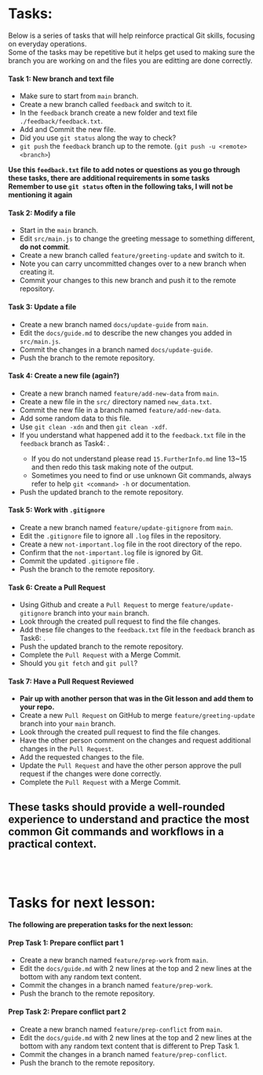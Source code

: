 
# Tasks:

Below is a series of tasks that will help reinforce practical Git skills, focusing on everyday operations.  
Some of the tasks may be repetitive but it helps get used to making sure the branch you are working on and the files you are editting are done correctly.  

#### Task 1: New branch and text file
- Make sure to start from `main` branch.
- Create a new branch called `feedback` and switch to it.
- In the `feedback` branch create a new folder and text file `./feedback/feedback.txt`.
- Add and Commit the new file.
- Did you use `git status` along the way to check?
- `git push` the `feedback` branch up to the remote. (`git push -u <remote> <branch>`)

**Use this `feedback.txt` file to add notes or questions as you go through these tasks, there are additional requirements in some tasks**  
**Remember to use `git status` often in the following taks, I will not be mentioning it again**

#### Task 2: Modify a file

- Start in the `main` branch.
- Edit `src/main.js` to change the greeting message to something different, **do not commit**.
- Create a new branch called `feature/greeting-update` and switch to it.
- Note you can carry uncommitted changes over to a new branch when creating it.
- Commit your changes to this new branch and push it to the remote repository.

#### Task 3: Update a file

- Create a new branch named `docs/update-guide` from `main`.
- Edit the `docs/guide.md` to describe the new changes you added in `src/main.js`.
- Commit the changes in a branch named `docs/update-guide`.
- Push the branch to the remote repository.

#### Task 4: Create a new file (again?)

- Create a new branch named `feature/add-new-data` from `main`.
- Create a new file in the `src/` directory named `new_data.txt`.
- Commit the new file in a branch named `feature/add-new-data`.
- Add some random data to this file.
- Use `git clean -xdn` and then `git clean -xdf`.
- If you understand what happened add it to the `feedback.txt` file in the `feedback` branch as Task4: <Info on what happened>.
  - If you do not understand please read `15.FurtherInfo.md` line 13~15 and then redo this task making note of the output.
  - Sometimes you need to find or use unknown Git commands, always refer to help `git <command> -h` or documentation.
- Push the updated branch to the remote repository.

#### Task 5: Work with `.gitignore`

- Create a new branch named `feature/update-gitignore` from `main`.
- Edit the `.gitignore` file to ignore all `.log` files in the repository.
- Create a new `not-important.log` file in the root directory of the repo.
- Confirm that the `not-important.log` file is ignored by Git.
- Commit the updated `.gitignore` file .
- Push the branch to the remote repository.

#### Task 6: Create a Pull Request

- Using Github and create a `Pull Request` to merge `feature/update-gitignore` branch into your `main` branch.
- Look through the created pull request to find the file changes.
- Add these file changes to the `feedback.txt` file in the `feedback` branch as Task6: <Info on what happened>.
- Push the updated branch to the remote repository.
- Complete the `Pull Request` with a Merge Commit.
- Should you `git fetch` and `git pull`?

#### Task 7: Have a Pull Request Reviewed

- **Pair up with another person that was in the Git lesson and add them to your repo.**
- Create a new `Pull Request` on GitHub to merge `feature/greeting-update` branch into your `main` branch.
- Look through the created pull request to find the file changes.
- Have the other person comment on the changes and request additional changes in the `Pull Request`.
- Add the requested changes to the file.
- Update the `Pull Request` and have the other person approve the pull request if the changes were done correctly.
- Complete the `Pull Request` with a Merge Commit.

These tasks should provide a well-rounded experience to understand and practice the most common Git commands and workflows in a practical context.
---
<br>
<br>

# Tasks for next lesson:

**The following are preperation tasks for the next lesson:**

#### Prep Task 1: Prepare conflict part 1

- Create a new branch named `feature/prep-work` from `main`.
- Edit the `docs/guide.md` with 2 new lines at the top and 2 new lines at the bottom with any random text content.
- Commit the changes in a branch named `feature/prep-work`.
- Push the branch to the remote repository.

#### Prep Task 2: Prepare conflict part 2

- Create a new branch named `feature/prep-conflict` from `main`.
- Edit the `docs/guide.md` with 2 new lines at the top and 2 new lines at the bottom with any random text content that is different to Prep Task 1.
- Commit the changes in a branch named `feature/prep-conflict`.
- Push the branch to the remote repository.